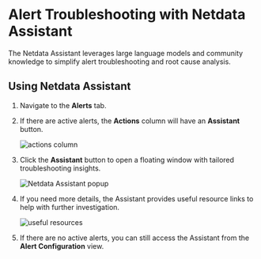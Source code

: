 # Alert Troubleshooting with Netdata Assistant

The Netdata Assistant leverages large language models and community knowledge to simplify alert troubleshooting and root cause analysis.

## Using Netdata Assistant

1. Navigate to the **Alerts** tab.
2. If there are active alerts, the **Actions** column will have an **Assistant** button.

   ![actions column](https://github-production-user-asset-6210df.s3.amazonaws.com/24860547/253559075-815ca123-e2b6-4d44-a780-eeee64cca420.png)

3. Click the **Assistant** button to open a floating window with tailored troubleshooting insights.

   ![Netdata Assistant popup](https://github-production-user-asset-6210df.s3.amazonaws.com/24860547/253559645-62850c7b-cd1d-45f2-b2dd-474ecbf2b713.png)

4. If you need more details, the Assistant provides useful resource links to help with further investigation.

   ![useful resources](https://github-production-user-asset-6210df.s3.amazonaws.com/24860547/253560071-e768fa6d-6c9a-4504-bb1f-17d5f4707627.png)

5. If there are no active alerts, you can still access the Assistant from the **Alert Configuration** view.